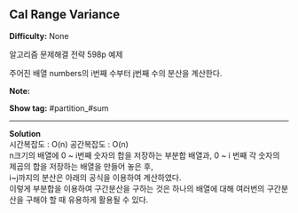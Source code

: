 ## Cal Range Variance

**Difficulty:** None

알고리즘 문제해결 전략 598p 예제

주어진 배열 numbers의 i번째 수부터 j번째 수의 분산을 계산한다.

**Note:**

**Show tag:** \#partition\_#sum

----------------------------------------------

**Solution** <br/>
시간복잡도 : O(n) 공간복잡도 : O(n) <br/>
n크기의 배열에 0 ~ i번째 숫자의 합을 저장하는 부분합 배열과, 0 ~ i 번째 각 숫자의 제곱의 합을 저장하는 배열을 만들어 놓은 후, <br/>
i~j까지의 분산은 아래의 공식을 이용하여 계산하였다. <br/>
이렇게 부분합을 이용하여 구간분산을 구하는 것은 하나의 배열에 대해 여러번의 구간분산을 구해야 할 때 유용하게 활용될 수 있다. 